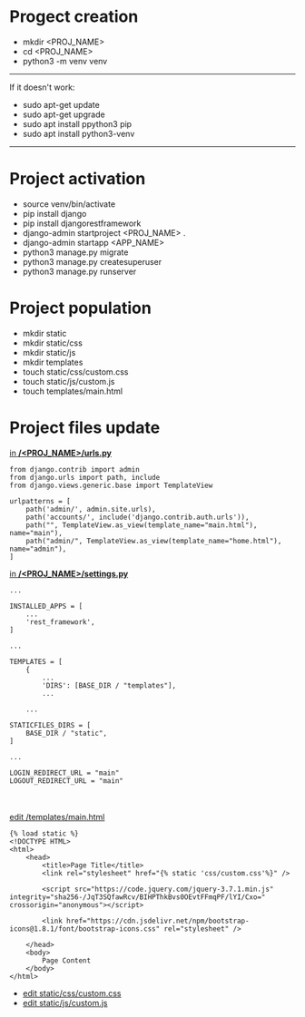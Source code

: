 

#   Progect creation

- mkdir <PROJ_NAME>
- cd <PROJ_NAME>
- python3 -m venv venv

--------------------------------------
If it doesn't work:
- sudo apt-get update
- sudo apt-get upgrade
- sudo apt install ppython3 pip
- sudo apt install python3-venv
--------------------------------------

#   Project activation

- source venv/bin/activate
- pip install django
- pip install djangorestframework
- django-admin startproject <PROJ_NAME> .
- django-admin startapp <APP_NAME>
- python3 manage.py migrate
- python3 manage.py createsuperuser
- python3 manage.py runserver

#   Project population

- mkdir static
- mkdir static/css
- mkdir static/js
- mkdir templates
- touch static/css/custom.css
- touch static/js/custom.js
- touch templates/main.html

#   Project files update

<u>in <strong>/<PROJ_NAME>/urls.py</strong></u>

    from django.contrib import admin
    from django.urls import path, include
    from django.views.generic.base import TemplateView

    urlpatterns = [
        path('admin/', admin.site.urls),
        path('accounts/', include('django.contrib.auth.urls')),
        path("", TemplateView.as_view(template_name="main.html"), name="main"),
        path("admin/", TemplateView.as_view(template_name="home.html"), name="admin"),
    ]

<u>in <strong>/<PROJ_NAME>/settings.py</strong></u>

    ...

    INSTALLED_APPS = [
        ...
        'rest_framework',
    ]

    ...

    TEMPLATES = [
        {   
            ...
            'DIRS': [BASE_DIR / "templates"],
            ...

        ...

    STATICFILES_DIRS = [
        BASE_DIR / "static",
    ]

    ...

    LOGIN_REDIRECT_URL = "main"
    LOGOUT_REDIRECT_URL = "main"

<br /><br /><u>edit /templates/main.html </u>

    {% load static %}
    <!DOCTYPE HTML>
    <html>
        <head>
            <title>Page Title</title>
            <link rel="stylesheet" href="{% static 'css/custom.css'%}" />

            <script src="https://code.jquery.com/jquery-3.7.1.min.js" integrity="sha256-/JqT3SQfawRcv/BIHPThkBvs0OEvtFFmqPF/lYI/Cxo=" crossorigin="anonymous"></script>
            
            <link href="https://cdn.jsdelivr.net/npm/bootstrap-icons@1.8.1/font/bootstrap-icons.css" rel="stylesheet" />
            
        </head>
        <body>
            Page Content
        </body>
    </html>

<script src="{% static 'js/custom.js'%}"></script>

- <u>edit static/css/custom.css</u>
- <u>edit static/js/custom.js</u>

